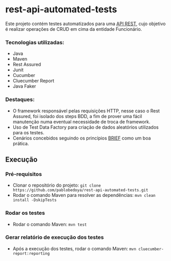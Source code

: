 # rest-api-automated-tests

Este projeto contém testes automatizados para uma [API REST](http://dummy.restapiexample.com), cujo objetivo é realizar operações de CRUD em cima da entidade Funcionário.
 
  ### Tecnologias utilizadas:
  * Java
  * Maven
  * Rest Assured
  * Junit
  * Cucumber
  * Cluecumber Report
  * Java Faker

  ### Destaques:
  * O framework responsável pelas requisições HTTP, nesse caso o Rest Assured, foi isolado dos steps BDD, a fim de prover uma fácil manutenção numa eventual necessidade de troca de framework.
  * Uso de Test Data Factory para criação de dados aleatórios utilizados para os testes.
  * Cenários concebidos seguindo os princípios [BRIEF](https://cucumber.io/blog/bdd/keep-your-scenarios-brief/) como um boa prática.
 
## Execução

### Pré-requisitos
* Clonar o repositório do projeto: `git clone https://github.com/pablobedoya/rest-api-automated-tests.git`
* Rodar o comando Maven para resolver as dependências: `mvn clean install -DskipTests`

### Rodar os testes
* Rodar o comando Maven: `mvn test`

### Gerar relatório de execução dos testes
* Após a execução dos testes, rodar o comando Maven: `mvn cluecumber-report:reporting`

